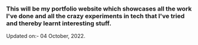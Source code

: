 ### This will be my portfolio website which showcases all the work I've done and all the crazy experiments in tech that I've tried and thereby learnt interesting stuff.

Updated on:- 04 October, 2022.